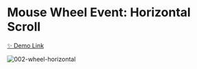 # Mouse Wheel Event: Horizontal Scroll

[✨ Demo Link](https://javascript-exercise.netlify.app/002-wheel-horizontal/)

![002-wheel-horizontal](https://user-images.githubusercontent.com/83247825/149330942-2f0eeee9-94ac-476d-a3f7-eb54b1bdd831.png)
